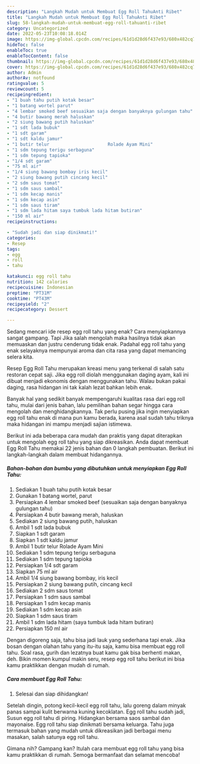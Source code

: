 ```yaml
---
description: "Langkah Mudah untuk Membuat Egg Roll TahuAnti Ribet"
title: "Langkah Mudah untuk Membuat Egg Roll TahuAnti Ribet"
slug: 58-langkah-mudah-untuk-membuat-egg-roll-tahuanti-ribet
category: Uncategorized
date: 2022-05-23T10:08:18.014Z
image: https://img-global.cpcdn.com/recipes/61d1d28d6f437e93/680x482cq70/egg-roll-tahu-foto-resep-utama.jpg
hideToc: false
enableToc: true
enableTocContent: false
thumbnail: https://img-global.cpcdn.com/recipes/61d1d28d6f437e93/680x482cq70/egg-roll-tahu-foto-resep-utama.jpg
cover: https://img-global.cpcdn.com/recipes/61d1d28d6f437e93/680x482cq70/egg-roll-tahu-foto-resep-utama.jpg
author: Admin
authorAv: notfound
ratingvalue: 5
reviewcount: 5
recipeingredient:
- "1 buah tahu putih kotak besar"
- "1 batang wortel parut"
- "4 lembar smoked beef sesuaikan saja dengan banyaknya gulungan tahu"
- "4 butir bawang merah haluskan"
- "2 siung bawang putih haluskan"
- "1 sdt lada bubuk"
- "1 sdt garam"
- "1 sdt kaldu jamur"
- "1 butir telur                      Rolade Ayam Mini"
- "1 sdm tepung terigu serbaguna"
- "1 sdm tepung tapioka"
- "1/4 sdt garam"
- "75 ml air"
- "1/4 siung bawang bombay iris kecil"
- "2 siung bawang putih cincang kecil"
- "2 sdm saus tomat"
- "1 sdm saus sambal"
- "1 sdm kecap manis"
- "1 sdm kecap asin"
- "1 sdm saus tiram"
- "1 sdm lada hitam saya tumbuk lada hitam butiran"
- "150 ml air"
recipeinstructions:

- "Sudah jadi dan siap dinikmati!"
categories:
- Resep
tags:
- egg
- roll
- tahu

katakunci: egg roll tahu 
nutrition: 142 calories
recipecuisine: Indonesian
preptime: "PT31M"
cooktime: "PT43M"
recipeyield: "2"
recipecategory: Dessert

---
```



Sedang mencari ide resep egg roll tahu yang enak? Cara menyiapkannya sangat gampang. Tapi Jika salah mengolah maka hasilnya tidak akan memuaskan dan justru cenderung tidak enak. Padahal egg roll tahu yang enak selayaknya mempunyai aroma dan cita rasa yang dapat memancing selera kita.


Resep Egg Roll Tahu merupakan kreasi menu yang terkenal di salah satu restoran cepat saji. Jika egg roll diolah menggunakan daging ayam, kali ini dibuat menjadi ekonomis dengan menggunakan tahu. Walau bukan pakai daging, rasa hidangan ini tak kalah lezat bahkan lebih enak.

Banyak hal yang sedikit banyak mempengaruhi kualitas rasa dari egg roll tahu, mulai dari jenis bahan, lalu pemilihan bahan segar hingga cara mengolah dan menghidangkannya. Tak perlu pusing jika ingin menyiapkan egg roll tahu enak di mana pun kamu berada, karena asal sudah tahu triknya maka hidangan ini mampu menjadi sajian istimewa.


Berikut ini ada beberapa cara mudah dan praktis yang dapat diterapkan untuk mengolah egg roll tahu yang siap dikreasikan. Anda dapat membuat Egg Roll Tahu memakai 22 jenis bahan dan 0 langkah pembuatan. Berikut ini langkah-langkah dalam membuat hidangannya.

<!--inarticleads1-->

##### Bahan-bahan dan bumbu yang dibutuhkan untuk menyiapkan Egg Roll Tahu:

1. Sediakan 1 buah tahu putih kotak besar
1. Gunakan 1 batang wortel, parut
1. Persiapkan 4 lembar smoked beef (sesuaikan saja dengan banyaknya gulungan tahu)
1. Persiapkan 4 butir bawang merah, haluskan
1. Sediakan 2 siung bawang putih, haluskan
1. Ambil 1 sdt lada bubuk
1. Siapkan 1 sdt garam
1. Siapkan 1 sdt kaldu jamur
1. Ambil 1 butir telur                      Rolade Ayam Mini
1. Sediakan 1 sdm tepung terigu serbaguna
1. Sediakan 1 sdm tepung tapioka
1. Persiapkan 1/4 sdt garam
1. Siapkan 75 ml air
1. Ambil 1/4 siung bawang bombay, iris kecil
1. Persiapkan 2 siung bawang putih, cincang kecil
1. Sediakan 2 sdm saus tomat
1. Persiapkan 1 sdm saus sambal
1. Persiapkan 1 sdm kecap manis
1. Sediakan 1 sdm kecap asin
1. Siapkan 1 sdm saus tiram
1. Ambil 1 sdm lada hitam (saya tumbuk lada hitam butiran)
1. Persiapkan 150 ml air


Dengan digoreng saja, tahu bisa jadi lauk yang sederhana tapi enak. Jika bosan dengan olahan tahu yang itu-itu saja, kamu bisa membuat egg roll tahu. Soal rasa, gurih dan lezatnya buat kamu gak bisa berhenti makan, deh. Bikin momen kumpul makin seru, resep egg roll tahu berikut ini bisa kamu praktikkan dengan mudah di rumah. 

<!--inarticleads2-->

##### Cara membuat Egg Roll Tahu:


1. Selesai dan siap dihidangkan!

Setelah dingin, potong kecil-kecil egg roll tahu, lalu goreng dalam minyak panas sampai kulit berwarna kuning kecoklatan. Egg roll tahu sudah jadi, Susun egg roll tahu di piring. Hidangkan bersama saos sambal dan mayonaise. Egg roll tahu siap dinikmati bersama keluarga. Tahu juga termasuk bahan yang mudah untuk dikreasikan jadi berbagai menu masakan, salah satunya egg roll tahu. 

Gimana nih? Gampang kan? Itulah cara membuat egg roll tahu yang bisa kamu praktikkan di rumah. Semoga bermanfaat dan selamat mencoba!

